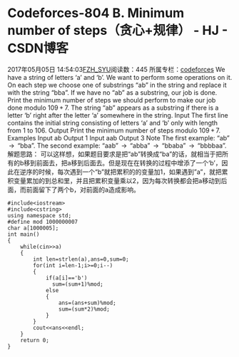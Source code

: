 # Codeforces-804 B. Minimum number of steps（贪心+规律） - HJ - CSDN博客
2017年05月05日 14:54:03[FZH_SYU](https://me.csdn.net/feizaoSYUACM)阅读数：445
所属专栏：[codeforces](https://blog.csdn.net/column/details/17151.html)
We have a string of letters ‘a’ and ‘b’. We want to perform some operations on it. On each step we choose one of substrings “ab” in the string and replace it with the string “bba”. If we have no “ab” as a substring, our job is done. Print the minimum number of steps we should perform to make our job done modulo 109 + 7.
The string “ab” appears as a substring if there is a letter ‘b’ right after the letter ‘a’ somewhere in the string. 
Input
The first line contains the initial string consisting of letters ‘a’ and ‘b’ only with length from 1 to 106. 
Output
Print the minimum number of steps modulo 109 + 7. 
Examples 
Input
ab
Output
1
Input
aab
Output
3
Note
The first example: “ab”  →  “bba”.
The second example: “aab”  →  “abba”  →  “bbaba”  →  “bbbbaa”.
解题思路：
可以这样想，如果题目要求是把“ab”转换成“ba”的话，就相当于把所有的b移到前面去，把a移到后面去。但是现在在转换的过程中增添了一个‘b’，因此在逆序的时候，每次遇到一个“b”就把累积的的变量加1，如果遇到”a”，就把累积变量累加的到总和里，并且把累积变量乘以2，因为每次转换都会把a移动到后面，而前面留下了两个b，对前面的a造成影响。
```
#include<iostream>
#include<cstring>
using namespace std;
#define mod 1000000007
char a[1000005];
int main()
{
    while(cin>>a)
    {
        int len=strlen(a),ans=0,sum=0;
        for(int i=len-1;i>=0;i--)
        {
            if(a[i]=='b')
              sum=(sum+1)%mod;
            else
            {
                ans=(ans+sum)%mod;
                sum=(sum*2)%mod;
            }
        }
        cout<<ans<<endl;
    }
    return 0;
}
```
